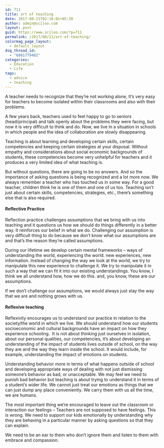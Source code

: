 ```yaml
---
id: 711
title: art of teaching
date: 2017-08-21T02:16:01+05:30
author: admin@sciloo.com
layout: post
guid: https://www.sciloo.com/?p=711
permalink: /2017/08/21/art-of-teaching/
colormag_page_layout:
  - default_layout
dsq_thread_id:
  - "6081779482"
categories:
  - Education
  - Life
tags:
  - advice
  - teaching
---
```

<div class="paragraph">
  <p>
    A teacher needs to recognize that they&#8217;re not working alone, It&#8217;s very easy for teachers to become isolated within their classrooms and also with their problems.
  </p>
  
  <p>
    A few years back, teachers used to feel happy to go to seniors (head/principal) and talk openly about the problems they were facing, but now it is very difficult to think and do. Now, we live in a situation in schools in which people and the idea of collaboration are slowly disappearing.
  </p>
  
  <p>
    Teaching is about learning and developing certain skills, certain competencies and keeping certain strategies at your disposal. Without empathy and considerations about social economic backgrounds of students, these competencies become very unhelpful for teachers and it produces a very limited idea of what teaching is.
  </p>
  
  <p>
    But without questions, there are going to be no answers. And so the importance of asking questions is being recognized and a lot more now. We always remember a teacher who has touched us in some way. For a good teacher, children think he is one of them and one of us too. Teaching isn&#8217;t just about certain skills, competencies, strategies, etc., there&#8217;s something else that is also required.
  </p>
  
  <h4>
    Reflective Practice
  </h4>
  
  <p>
    Reflection practice challenges assumptions that we bring with us into teaching and it questions us how we should do things differently in a better way. It reinforces our belief in what we do. Challenging our assumption is very difficult thing to do because we don&#8217;t know what our assumptions are and that&#8217;s the reason they&#8217;re called assumptions.
  </p>
  
  <p>
    During our lifetime we develop certain mental frameworks &#8211; ways of understanding the world, experiencing the world. new experiences, new information. Instead of changing the way we look at the world, we try to manipulate this new experience to challenge it. We try to manipulate it in such a way that we can fit it into our existing understandings. You know, I think we all understand how, how we do this. and, you know, these are our assumptions.
  </p>
  
  <p>
    If we don&#8217;t challenge our assumptions, we would always just stay the way that we are and nothing grows with us.
  </p>
  
  <h4>
    Reflexive teaching
  </h4>
  
  <p>
    Reflexivity encourages us to understand our practice in relation to the society/the world in which we live. We should understand how our students socioeconomic and cultural backgrounds have an impact on how they experience schooling.  It is not about thinking just ourselves in isolation, about our personal qualities, our competencies, it&#8217;s about developing an understanding of the impact of students lives outside of school, on the way they are and the way they learn inside the school. It would include, for example, understanding the impact of emotions on students.
  </p>
  
  <p>
    Understanding behavior more in terms of what happens outside of school and developing appropriate ways of dealing with not just dismissing someone&#8217;s behavior as bad, or unacceptable. We may feel we need to punish bad behavior but teaching is about trying to understand it in terms of a student&#8217;s wider life. We cannot just treat our emotions as things that we can just dump any place conveniently. We carry them with us all the time, we are humans.
  </p>
  
  <p>
    The most important thing we&#8217;re encouraged to leave out the classroom or interaction our feelings &#8211; Teachers are not supposed to have feelings. This is wrong. We need to support our kids emotionally by understanding why they are behaving in a particular manner by asking questions so that they can explain.
  </p>
  
  <p>
    We need to be an ear to them who don&#8217;t ignore them and listen to them with embrace and compassion.
  </p>
</div>